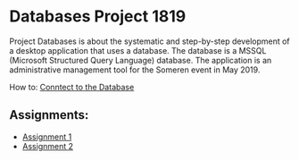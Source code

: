 # Databases Project 1819
Project Databases is about the systematic and step-by-step development of a desktop application
that uses a database. The database is a MSSQL (Microsoft Structured Query Language) database. The
application is an administrative management tool for the Someren event in May 2019.

How to: [Conntect to the Database](https://docs.google.com/viewer?url=https://raw.githubusercontent.com/JurekInholland/Project_Databases/master/PDFs/Creating%20tables%20using%20the%20Database%20Connector%20Tool%20in%20Visual%20Studio.pdf)

## Assignments:
- [Assignment 1](https://docs.google.com/viewer?url=https://raw.githubusercontent.com/JurekInholland/Project_Databases/master/PDFs/Assignment%201/ProjectDatabases_1819_Assigment1.pdf)
- [Assignment 2](https://docs.google.com/viewer?url=https://raw.githubusercontent.com/JurekInholland/Project_Databases/master/PDFs/Assignment%202/ProjectDatabases_1819_Assigment2.pdf)